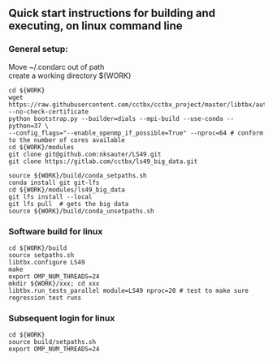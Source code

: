 ## Quick start instructions for building and executing, on linux command line

### General setup:  
Move ~/.condarc out of path  
create a working directory ${WORK}  
```
cd ${WORK}
wget https://raw.githubusercontent.com/cctbx/cctbx_project/master/libtbx/auto_build/bootstrap.py --no-check-certificate
python bootstrap.py --builder=dials --mpi-build --use-conda --python=37 \
--config_flags="--enable_openmp_if_possible=True" --nproc=64 # conform to the number of cores available
cd ${WORK}/modules
git clone git@github.com:nksauter/LS49.git
git clone https://gitlab.com/cctbx/ls49_big_data.git

source ${WORK}/build/conda_setpaths.sh
conda install git git-lfs
cd ${WORK}/modules/ls49_big_data
git lfs install --local
git lfs pull  # gets the big data
source ${WORK}/build/conda_unsetpaths.sh
``` 

### Software build for linux
```
cd ${WORK}/build
source setpaths.sh
libtbx.configure LS49
make
export OMP_NUM_THREADS=24
mkdir ${WORK}/xxx; cd xxx
libtbx.run_tests_parallel module=LS49 nproc=20 # test to make sure regression test runs
```

### Subsequent login for linux
```
cd ${WORK}
source build/setpaths.sh
export OMP_NUM_THREADS=24
```


